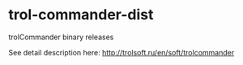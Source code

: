 trol-commander-dist
===================

trolCommander binary releases

See detail description here: http://trolsoft.ru/en/soft/trolcommander
